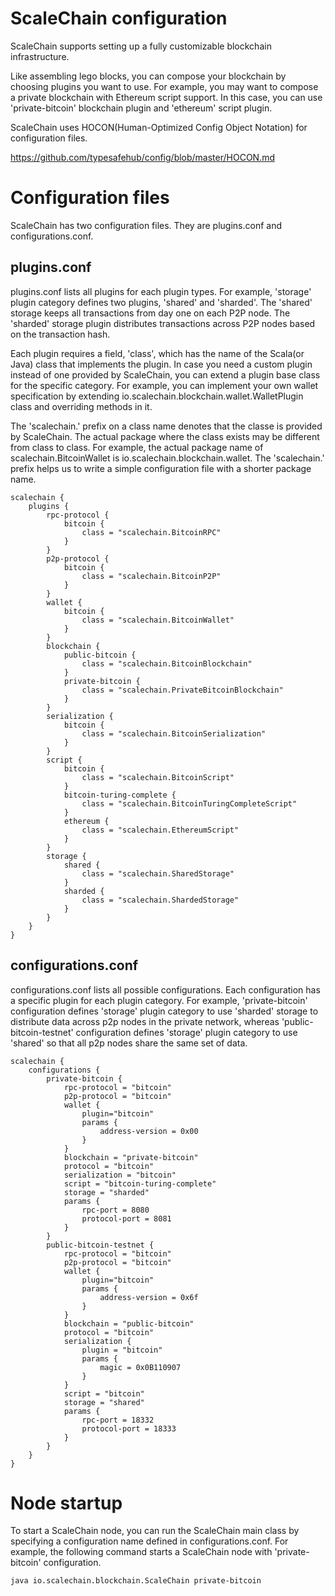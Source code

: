 # ScaleChain configuration
ScaleChain supports setting up a fully customizable blockchain infrastructure.

Like assembling lego blocks, you can compose your blockchain by choosing plugins you want to use.
For example, you may want to compose a private blockchain with Ethereum script support.
In this case, you can use 'private-bitcoin' blockchain plugin and 'ethereum' script plugin.

ScaleChain uses HOCON(Human-Optimized Config Object Notation) for configuration files.

https://github.com/typesafehub/config/blob/master/HOCON.md

# Configuration files
ScaleChain has two configuration files. They are plugins.conf and configurations.conf.

## plugins.conf
plugins.conf lists all plugins for each plugin types.
For example, 'storage' plugin category defines two plugins, 'shared' and 'sharded'. The 'shared' storage
 keeps all transactions from day one on each P2P node. The 'sharded' storage plugin distributes transactions
 across P2P nodes based on the transaction hash.

Each plugin requires a field, 'class', which has the name of the Scala(or Java) class that
implements the plugin. In case you need a custom plugin instead of one provided by ScaleChain, you can
extend a plugin base class for the specific category. For example, you can implement your own wallet specification by extending io.scalechain.blockchain.wallet.WalletPlugin class and overriding methods in it.

The 'scalechain.' prefix on a class name denotes that the classe is provided by ScaleChain.
The actual package where the class exists may be different from class to class.
For example, the actual package name of scalechain.BitcoinWallet is io.scalechain.blockchain.wallet.
The 'scalechain.' prefix helps us to write a simple configuration file with a shorter package name.
```
scalechain {
    plugins {
        rpc-protocol {
            bitcoin {
                class = "scalechain.BitcoinRPC"
            }
        }
        p2p-protocol {
            bitcoin {
                class = "scalechain.BitcoinP2P"
            }
        }
        wallet {
            bitcoin {
                class = "scalechain.BitcoinWallet"
            }
        }
        blockchain {
            public-bitcoin {
                class = "scalechain.BitcoinBlockchain"
            }
            private-bitcoin {
                class = "scalechain.PrivateBitcoinBlockchain"
            }
        }
        serialization {
            bitcoin {
                class = "scalechain.BitcoinSerialization"
            }
        }
        script {
            bitcoin {
                class = "scalechain.BitcoinScript"
            }
            bitcoin-turing-complete {
                class = "scalechain.BitcoinTuringCompleteScript"
            }
            ethereum {
                class = "scalechain.EthereumScript"
            }
        }
        storage {
            shared {
                class = "scalechain.SharedStorage"
            }
            sharded {
                class = "scalechain.ShardedStorage"
            }
        }
    }
}
```

## configurations.conf

configurations.conf lists all possible configurations. Each configuration has a specific plugin for each plugin category. For example, 'private-bitcoin' configuration defines 'storage' plugin category to use 'sharded' storage
to distribute data across p2p nodes in the private network, whereas 'public-bitcoin-testnet' configuration defines
'storage' plugin category to use 'shared' so that all p2p nodes share the same set of data.

```
scalechain {
    configurations {
        private-bitcoin {
            rpc-protocol = "bitcoin"
            p2p-protocol = "bitcoin"
            wallet {
                plugin="bitcoin"
                params {
                    address-version = 0x00
                }
            }
            blockchain = "private-bitcoin"
            protocol = "bitcoin"
            serialization = "bitcoin"
            script = "bitcoin-turing-complete"
            storage = "sharded"
            params {
                rpc-port = 8080
                protocol-port = 8081
            }
        }
        public-bitcoin-testnet {
            rpc-protocol = "bitcoin"
            p2p-protocol = "bitcoin"
            wallet {
                plugin="bitcoin"
                params {
                    address-version = 0x6f
                }
            }
            blockchain = "public-bitcoin"
            protocol = "bitcoin"
            serialization {
                plugin = "bitcoin"
                params {
                    magic = 0x0B110907
                }
            }
            script = "bitcoin"
            storage = "shared"
            params {
                rpc-port = 18332
                protocol-port = 18333
            }
        }
    }
}
```

# Node startup
To start a ScaleChain node, you can run the ScaleChain main class by specifying a configuration name defined in configurations.conf.
For example, the following command starts a ScaleChain node with 'private-bitcoin' configuration.

```
java io.scalechain.blockchain.ScaleChain private-bitcoin
```
